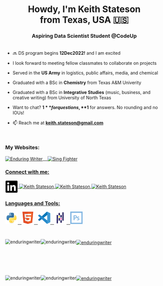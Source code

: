 <!---
Hi everyone. This is my README.md file
-->

<html>

<head>
    <h1 align="center">
    Howdy, I'm Keith Stateson <br> from Texas, USA 🇺🇸
    </h1>
</head>

<head>
    <h3 align="center">
    Aspiring Data Scientist Student @CodeUp
    <br><br>
    </h3>
</head>

<!--- Snapshot of Events -->
- 🔜 DS program begins **12Dec2022!** and I am excited

- I look forward to meeting fellow classmates to collaborate on projects

- Served in the **US Army** in logistics, public affairs, media, and chemical

- Graduated with a BSc in **Chemistry** from Texas A&M Univerity

- Graduated with a BSc in **Integrative Studies** (music, business, and creative writing) from University of North Texas

- Want to chat? **$1** for questions, **$1** for answers. No rounding and no IOUs!

- 📫 Reach me at **keith.stateson@gmail.com**

<br>


<!--- My websites that I have designed and managed -->
<head>
    <h3 align="left">
    My Websites:
    </h3>
</head>

<body>
    <p align="left">
    <a href="https://www.enduringwriter.com" target="blank">
    <img align="center" src="https://static.wixstatic.com/media/076b99_b08fce0a88f04c25b48afa89f780cecd~mv2.png" alt="Enduring Writer" style="object-fit:contain; width:52px; height:52px;"/>
    &nbsp;&nbsp;
    <a href="https://www.singfighter.com" target="blank">
    <img align="center" src="https://static.wixstatic.com/media/076b99_b626ee29d9504784a7ae48ec364a4aac~mv2.png" alt="Sing Fighter" style="object-fit:scale-contain; width:42px; height:42px;"/>
    <p>
</body>


<!--- Social networks that I use or plan on using -->
<head>
    <h3 align="left">
    Connect with me:</h3>
</head>

<body>
    <p align="left">
    <a href="https://www.linkedin.com/in/keithstateson" target="blank">
    <img align="center" src="https://raw.githubusercontent.com/devicons/devicon/master/icons/linkedin/linkedin-plain.svg" alt="Keith Stateson" height="40" width="40"/>
    <a href="https://youtu.be/rBRtNWWkKtQ" target="blank"><img align="center" src="https://raw.githubusercontent.com/enduringwriter/icons/main/youtube.png" alt="Keith Stateson" height="40" width="40"/>
    <a href="https://twitter.com/enduringwriter" target="blank">
    <img align="center" src="https://raw.githubusercontent.com/enduringwriter/icons/main/twitter.png" alt="Keith Stateson" height="40" width="40"/>
    <a href="https://stackoverflow.com/users/20429461/enduringwriter" target="blank"><img align="center" src="https://raw.githubusercontent.com/enduringwriter/icons/main/stackoverflow.png" alt="Keith Stateson" height="40" width="40"/>
    </p>
</body>


<!--- Technical skills -->
<head>
    <h3 align="left">Languages and Tools:</h3>
</head>

<body>
    <p align="left">
    <a href="https://github.com/enduringwriter" target="_blank">
    <img src="https://raw.githubusercontent.com/devicons/devicon/master/icons/python/python-original.svg" alt="python" width="40" height="40"/>
    &nbsp;
    <a href="https://github.com/enduringwriter" target="_blank">
    <img src="https://raw.githubusercontent.com/devicons/devicon/master/icons/html5/html5-original.svg" alt="python" width="40" height="40"/>
    &nbsp;
    <a href="https://github.com/enduringwriter" target="_blank">
    <img src="https://raw.githubusercontent.com/devicons/devicon/master/icons/vscode/vscode-original.svg" alt="flask" width="40" height="40"/>
    &nbsp;
    <a href="https://github.com/enduringwriter" target="_blank">
    <img src="https://raw.githubusercontent.com/devicons/devicon/master/icons/pandas/pandas-original.svg" alt="pandas" width="40" height="40"/>
    &nbsp;
    <a href="https://github.com/enduringwriter" target="_blank">
    <img src="https://raw.githubusercontent.com/devicons/devicon/master/icons/photoshop/photoshop-line.svg" alt="photoshop" width="40" height="40"/>
    </p>
    <br>

<!--- GitHub stats -->
<body>
    <p align="left">
    <a href="https://github.com/enduringwriter" target="_blank">
    <img align="left" src="https://github-readme-stats.vercel.app/api?username=enduringwriter&show_icons=true&locale=en&theme=default" alt="enduringwriter"/>
    <a href="https://github.com/enduringwriter" target ="_blank">
    <img align="center" src="https://github-readme-streak-stats.herokuapp.com/?user=enduringwriter&" alt="enduringwriter"/>
    <a href="https://github.com/enduringwriter" target ="_blank">
    <img align="left" src="https://github-readme-stats.vercel.app/api/top-langs?username=enduringwriter&show_icons=true&locale=en&layout=compact&theme=default&langs_count=10" alt="enduringwriter"/>
    </p>
</body>

<br><br><br><br>

<body>
    <p align="left">
    <a href="https://github.com/enduringwriter" target ="_blank">
    <img align="left" src="https://github-readme-stats.vercel.app/api/pin/?username=enduringwriter&repo=fun_projects" alt="enduringwriter"/>
    <a href="https://github.com/enduringwriter" target ="_blank">
    <img align="center" src="https://github-readme-stats.vercel.app/api/pin/?username=enduringwriter&repo=icons" alt="enduringwriter"/>
    <a href="https://github.com/enduringwriter" target ="_blank">
    <img align="left" src="https://github-readme-stats.vercel.app/api/pin/?username=enduringwriter&repo=enduringwriter" alt="enduringwriter"/>
    </p>
</body>

</html>

